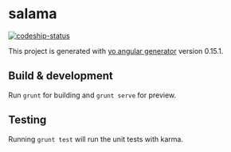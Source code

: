 # salama
[![codeship-status](https://codeship.com/projects/15a624f0-f49b-0133-0f7a-5ef57cbd419a/status?branch=master)](https://codeship.com/projects/150137)

This project is generated with [yo angular generator](https://github.com/yeoman/generator-angular)
version 0.15.1.

## Build & development

Run `grunt` for building and `grunt serve` for preview.

## Testing

Running `grunt test` will run the unit tests with karma.
